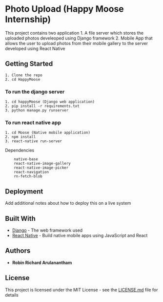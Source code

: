 # Photo Upload (Happy Moose Internship)

This project contains two application
    1. A file server which stores the uploaded photos develeoped using Django framework
    2. Mobile App that allows the user to upload photos from their mobile gallery to the server developed using React Native

## Getting Started


```
1. Clone the repo
2. cd HappyMoose
```
### To run the django server
```
1. cd happyMoose (Django web application)
2. pip install -r requirements.txt
3. python manage.py runserver
```
### To run react native app
```
1. cd Moose (Native mobile application)
2. npm install
3. react-native run-server
```
 Dependencies
```
    native-base
    react-native-image-gallery
    react-native-image-picker
    react-navigation
    rn-fetch-blob
```


## Deployment

Add additional notes about how to deploy this on a live system

## Built With

* [Django](https://docs.djangoproject.com/en/2.1/intro/) - The web framework used
* [React Native](https://facebook.github.io/react-native/docs/getting-started.html) - Build native mobile apps using JavaScript and React

## Authors

* **Robin Richard Arulanantham** 

## License

This project is licensed under the MIT License - see the [LICENSE.md](LICENSE.md) file for details


